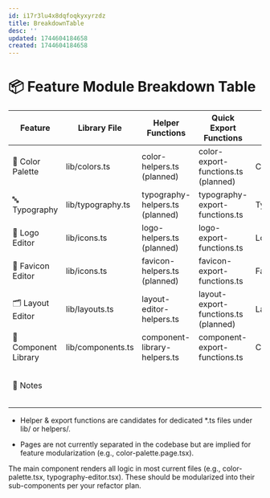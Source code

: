 ```yaml
---
id: i17r3lu4x8dqfoqkyxyrzdz
title: BreakdownTable
desc: ''
updated: 1744604184658
created: 1744604184658
---
```


# 📦 Feature Module Breakdown Table

| Feature             | Library File          | Helper Functions                     | Quick Export Functions              | Main Component(s)      | Secondary / Tertiary                           | Modal Component   | Page                        |
|---------------------|-----------------------|--------------------------------------|-------------------------------------|-------------------------|------------------------------------------------|-------------------|-----------------------------|
| 🎨 Color Palette    | lib/colors.ts         | color-helpers.ts (planned)           | color-export-functions.ts (planned) | ColorPalette           | CustomColorPicker, GradientColorPicker         | QuickExportModal  | color-palette.page.tsx      |
| 🔤 Typography       | lib/typography.ts     | typography-helpers.ts (planned)      | typography-export-functions.ts      | TypographyEditor       | TypographySettings, FontPreview, StylePreview  | QuickExportModal  | typography.page.tsx         |
| 🧬 Logo Editor      | lib/icons.ts          | logo-helpers.ts (planned)            | logo-export-functions.ts            | LogoEditor             | FontTab, TextTab, SVGTab                       | QuickExportModal  | logo-editor.page.tsx        |
| 🧩 Favicon Editor   | lib/icons.ts          | favicon-helpers.ts (planned)         | favicon-export-functions.ts         | FaviconEditor          | IconSelector, StyleAdjustments                 | QuickExportModal  | favicon-editor.page.tsx     |
| 🗂️ Layout Editor    | lib/layouts.ts        | layout-editor-helpers.ts             | layout-export-functions.ts (planned)| LayoutEditor           | GridControls, DivControls, ComponentControls   | QuickExportModal  | layout-editor.page.tsx      |
| 🧱 Component Library| lib/components.ts     | component-library-helpers.ts         | component-export-functions.ts       | ComponentLibrary       | BrowseComponentLibrary, AssignComponentLibrary | QuickExportModal  | component-library.page.tsx  |
| 📌 Notes            |                       |                                      |                                     |                       | All features use the shared QuickExportModal from components/quick-export-modal.tsx. |                   |                             |

- Helper & export functions are candidates for dedicated *.ts files under lib/ or helpers/.

- Pages are not currently separated in the codebase but are implied for feature modularization (e.g., color-palette.page.tsx).

The main component renders all logic in most current files (e.g., color-palette.tsx, typography-editor.tsx). These should be modularized into their sub-components per your refactor plan.
